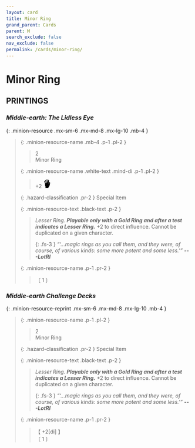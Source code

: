 ```yaml
---
layout: card
title: Minor Ring
grand_parent: Cards
parent: M
search_exclude: false
nav_exclude: false
permalink: /cards/minor-ring/
---
```


# Minor Ring


## PRINTINGS


### _Middle-earth: The Lidless Eye_

{: .minion-resource .mx-sm-6 .mx-md-8 .mx-lg-10 .mb-4 }
> {: .minion-resource-name .mb-4 .p-1 .pl-2 }
> > <div class="hazard-mp">2</div>
> > <div class="card-name">Minor Ring</div>
>
> {: .minion-resource-name .white-text .mind-di .p-1 .pl-2 }
> > +2 ![](/assets/images/di.svg)
>
> {: .hazard-classification .pr-2 }
> Special Item
>
> {: .minion-resource-text .black-text .p-2 }
> > _Lesser Ring._ ***Playable only with a Gold Ring and after a test indicates a Lesser Ring.*** +2 to direct influence. Cannot be duplicated on a given character. 
> > 
> > {: .fs-3 } 
> > _“‘...magic rings as you call them, and they were, of course, of various kinds: some more potent and some less.’”_ ***---&#65279;LotRI*** 
> 
> {: .minion-resource-name .p-1 .pr-2 }
> > <div class="card-shield"></div>
> > <div class="card-corruption-white">〔 1 〕</div>

### _Middle-earth Challenge Decks_

{: .minion-resource-reprint .mx-sm-6 .mx-md-8 .mx-lg-10 .mb-4 }
> {: .minion-resource-name .p-1 .pl-2 }
> > <div class="hazard-mp">2</div>
> > <div class="card-name">Minor Ring</div>
>
> {: .hazard-classification .pr-2 }
> Special Item
>
> {: .minion-resource-text .black-text .p-2 }
> > _Lesser Ring._ ***Playable only with a Gold Ring and after a test indicates a Lesser Ring.*** +2 to direct influence. Cannot be duplicated on a given character. 
> > 
> > {: .fs-3 } 
> > _“‘...magic rings as you call them, and they were, of course, of various kinds: some more potent and some less.’”_ ***---&#65279;LotRI*** 
> 
> {: .minion-resource-name .p-1 .pr-2 }
> > <div class="card-shield">【 +2[di] 】</div>
> > <div class="card-corruption-white">〔 1 〕</div>
